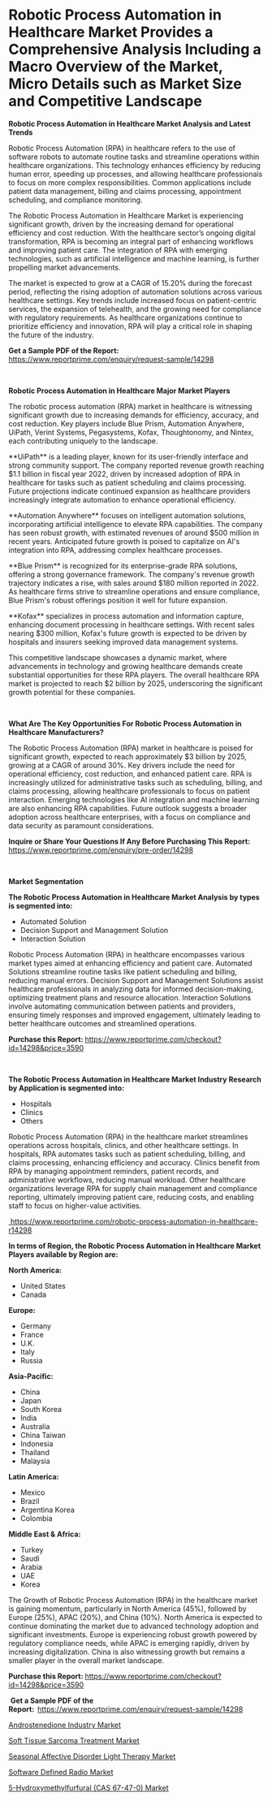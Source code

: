 <p><h1>Robotic Process Automation in Healthcare Market Provides a Comprehensive Analysis Including a Macro Overview of the Market, Micro Details such as Market Size and Competitive Landscape</h1></p><p><strong>Robotic Process Automation in Healthcare Market Analysis and Latest Trends</strong></p>
<p><p>Robotic Process Automation (RPA) in healthcare refers to the use of software robots to automate routine tasks and streamline operations within healthcare organizations. This technology enhances efficiency by reducing human error, speeding up processes, and allowing healthcare professionals to focus on more complex responsibilities. Common applications include patient data management, billing and claims processing, appointment scheduling, and compliance monitoring.</p><p>The Robotic Process Automation in Healthcare Market is experiencing significant growth, driven by the increasing demand for operational efficiency and cost reduction. With the healthcare sector’s ongoing digital transformation, RPA is becoming an integral part of enhancing workflows and improving patient care. The integration of RPA with emerging technologies, such as artificial intelligence and machine learning, is further propelling market advancements.</p><p>The market is expected to grow at a CAGR of 15.20% during the forecast period, reflecting the rising adoption of automation solutions across various healthcare settings. Key trends include increased focus on patient-centric services, the expansion of telehealth, and the growing need for compliance with regulatory requirements. As healthcare organizations continue to prioritize efficiency and innovation, RPA will play a critical role in shaping the future of the industry.</p></p>
<p><strong>Get a Sample PDF of the Report:&nbsp;</strong> <a href="https://www.reportprime.com/enquiry/request-sample/14298?utm_campaign=28&utm_medium=2&utm_source=Github&utm_content=ia&utm_term=29112024&utm_id=robotic-process-automation-in-healthcare">https://www.reportprime.com/enquiry/request-sample/14298</a></p>
<p>&nbsp;</p>
<p><strong>Robotic Process Automation in Healthcare Major Market Players</strong></p>
<p><p>The robotic process automation (RPA) market in healthcare is witnessing significant growth due to increasing demands for efficiency, accuracy, and cost reduction. Key players include Blue Prism, Automation Anywhere, UiPath, Verint Systems, Pegasystems, Kofax, Thoughtonomy, and Nintex, each contributing uniquely to the landscape.</p><p>**UiPath** is a leading player, known for its user-friendly interface and strong community support. The company reported revenue growth reaching $1.1 billion in fiscal year 2022, driven by increased adoption of RPA in healthcare for tasks such as patient scheduling and claims processing. Future projections indicate continued expansion as healthcare providers increasingly integrate automation to enhance operational efficiency.</p><p>**Automation Anywhere** focuses on intelligent automation solutions, incorporating artificial intelligence to elevate RPA capabilities. The company has seen robust growth, with estimated revenues of around $500 million in recent years. Anticipated future growth is poised to capitalize on AI's integration into RPA, addressing complex healthcare processes.</p><p>**Blue Prism** is recognized for its enterprise-grade RPA solutions, offering a strong governance framework. The company's revenue growth trajectory indicates a rise, with sales around $180 million reported in 2022. As healthcare firms strive to streamline operations and ensure compliance, Blue Prism's robust offerings position it well for future expansion.</p><p>**Kofax** specializes in process automation and information capture, enhancing document processing in healthcare settings. With recent sales nearing $300 million, Kofax's future growth is expected to be driven by hospitals and insurers seeking improved data management systems.</p><p>This competitive landscape showcases a dynamic market, where advancements in technology and growing healthcare demands create substantial opportunities for these RPA players. The overall healthcare RPA market is projected to reach $2 billion by 2025, underscoring the significant growth potential for these companies.</p></p>
<p>&nbsp;</p>
<p><strong>What Are The Key Opportunities For Robotic Process Automation in Healthcare Manufacturers?</strong></p>
<p><p>The Robotic Process Automation (RPA) market in healthcare is poised for significant growth, expected to reach approximately $3 billion by 2025, growing at a CAGR of around 30%. Key drivers include the need for operational efficiency, cost reduction, and enhanced patient care. RPA is increasingly utilized for administrative tasks such as scheduling, billing, and claims processing, allowing healthcare professionals to focus on patient interaction. Emerging technologies like AI integration and machine learning are also enhancing RPA capabilities. Future outlook suggests a broader adoption across healthcare enterprises, with a focus on compliance and data security as paramount considerations.</p></p>
<p><strong>Inquire or Share Your Questions If Any Before Purchasing This Report:</strong> <a href="https://www.reportprime.com/enquiry/pre-order/14298?utm_campaign=28&utm_medium=2&utm_source=Github&utm_content=ia&utm_term=29112024&utm_id=robotic-process-automation-in-healthcare">https://www.reportprime.com/enquiry/pre-order/14298</a></p>
<p>&nbsp;</p>
<p><strong>Market Segmentation</strong></p>
<p><strong>The Robotic Process Automation in Healthcare Market Analysis by types is segmented into:</strong></p>
<p><ul><li>Automated Solution</li><li>Decision Support and Management Solution</li><li>Interaction Solution</li></ul></p>
<p><p>Robotic Process Automation (RPA) in healthcare encompasses various market types aimed at enhancing efficiency and patient care. Automated Solutions streamline routine tasks like patient scheduling and billing, reducing manual errors. Decision Support and Management Solutions assist healthcare professionals in analyzing data for informed decision-making, optimizing treatment plans and resource allocation. Interaction Solutions involve automating communication between patients and providers, ensuring timely responses and improved engagement, ultimately leading to better healthcare outcomes and streamlined operations.</p></p>
<p><strong>Purchase this Report:&nbsp;</strong><a href="https://www.reportprime.com/checkout?id=14298&price=3590&utm_campaign=28&utm_medium=2&utm_source=Github&utm_content=ia&utm_term=29112024&utm_id=robotic-process-automation-in-healthcare">https://www.reportprime.com/checkout?id=14298&price=3590</a></p>
<p>&nbsp;</p>
<p><strong>The Robotic Process Automation in Healthcare Market Industry Research by Application is segmented into:</strong></p>
<p><ul><li>Hospitals</li><li>Clinics</li><li>Others</li></ul></p>
<p><p>Robotic Process Automation (RPA) in the healthcare market streamlines operations across hospitals, clinics, and other healthcare settings. In hospitals, RPA automates tasks such as patient scheduling, billing, and claims processing, enhancing efficiency and accuracy. Clinics benefit from RPA by managing appointment reminders, patient records, and administrative workflows, reducing manual workload. Other healthcare organizations leverage RPA for supply chain management and compliance reporting, ultimately improving patient care, reducing costs, and enabling staff to focus on higher-value activities.</p></p>
<p><a href="https://www.reportprime.com/robotic-process-automation-in-healthcare-r14298?utm_campaign=28&utm_medium=2&utm_source=Github&utm_content=ia&utm_term=29112024&utm_id=robotic-process-automation-in-healthcare">&nbsp;https://www.reportprime.com/robotic-process-automation-in-healthcare-r14298</a></p>
<p><strong>In terms of Region, the Robotic Process Automation in Healthcare Market Players available by Region are:</strong></p>
<p>
    <p> <strong> North America: </strong>
        <ul>
            <li>United States</li>
            <li>Canada</li>
        </ul>
        </p> 
    <p> <strong> Europe: </strong>
        <ul>
            <li>Germany</li>
            <li>France</li>
            <li>U.K.</li>
            <li>Italy</li>
            <li>Russia</li>
        </ul>
        </p> 
    <p> <strong> Asia-Pacific: </strong>
        <ul>
            <li>China</li>
            <li>Japan</li>
            <li>South Korea</li>
            <li>India</li>
            <li>Australia</li>
            <li>China Taiwan</li>
            <li>Indonesia</li>
            <li>Thailand</li>
            <li>Malaysia</li>
        </ul>
        </p> 
    <p> <strong> Latin America: </strong>
        <ul>
            <li>Mexico</li>
            <li>Brazil</li>
            <li>Argentina Korea</li>
            <li>Colombia</li>
        </ul>
        </p> 
    <p> <strong> Middle East & Africa: </strong>
        <ul>
            <li>Turkey</li>
            <li>Saudi</li>
            <li>Arabia</li>
            <li>UAE</li>
            <li>Korea</li>
        </ul>
    </p>
    </p>
<p><p>The Growth of Robotic Process Automation (RPA) in the healthcare market is gaining momentum, particularly in North America (45%), followed by Europe (25%), APAC (20%), and China (10%). North America is expected to continue dominating the market due to advanced technology adoption and significant investments. Europe is experiencing robust growth powered by regulatory compliance needs, while APAC is emerging rapidly, driven by increasing digitalization. China is also witnessing growth but remains a smaller player in the overall market landscape.</p></p>
<p><strong>Purchase this Report: </strong><a href="https://www.reportprime.com/checkout?id=14298&price=3590&utm_campaign=28&utm_medium=2&utm_source=Github&utm_content=ia&utm_term=29112024&utm_id=robotic-process-automation-in-healthcare">https://www.reportprime.com/checkout?id=14298&price=3590</a></p>
<p>&nbsp;<strong>Get a Sample PDF of the Report:&nbsp;&nbsp;</strong><a href="https://www.reportprime.com/enquiry/request-sample/14298?utm_campaign=28&utm_medium=2&utm_source=Github&utm_content=ia&utm_term=29112024&utm_id=robotic-process-automation-in-healthcare">https://www.reportprime.com/enquiry/request-sample/14298</a></p>
<p><strong></strong></p>
<p><p><a href="https://issuu.com/reportprime-2/docs/androstenedione-industry-market-size-2030.pptx?utm_campaign=28&utm_medium=2&utm_source=Github&utm_content=ia&utm_term=29112024&utm_id=robotic-process-automation-in-healthcare">Androstenedione Industry Market</a></p><p><a href="https://www.linkedin.com/pulse/comprehensive-study-soft-tissue-sarcoma-treatment-market-s6kef?utm_campaign=28&utm_medium=2&utm_source=Github&utm_content=ia&utm_term=29112024&utm_id=robotic-process-automation-in-healthcare">Soft Tissue Sarcoma Treatment Market</a></p><p><a href="https://github.com/SamiaChowdhury801/Market-Research-Report-List-1/blob/main/seasonal-affective-disorder-light-therapy-market.md?utm_campaign=28&utm_medium=2&utm_source=Github&utm_content=ia&utm_term=29112024&utm_id=robotic-process-automation-in-healthcare">Seasonal Affective Disorder Light Therapy Market</a></p><p><a href="https://www.linkedin.com/pulse/top-trends-transforming-software-defined-radio-market-2024-zgube?utm_campaign=28&utm_medium=2&utm_source=Github&utm_content=ia&utm_term=29112024&utm_id=robotic-process-automation-in-healthcare">Software Defined Radio Market</a></p><p><a href="https://issuu.com/reportprime-2/docs/5-hydroxymethylfurfural-cas-67-47-0-market-size-20?utm_campaign=28&utm_medium=2&utm_source=Github&utm_content=ia&utm_term=29112024&utm_id=robotic-process-automation-in-healthcare">5-Hydroxymethylfurfural (CAS 67-47-0) Market</a></p></p>
